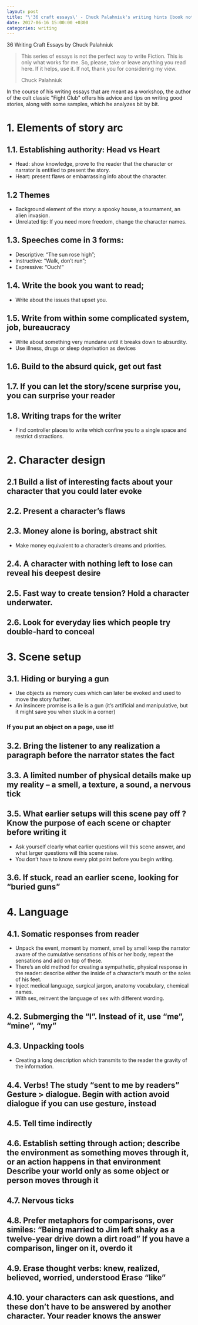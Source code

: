 ```yaml
---
layout: post
title: "\'36 craft essays\' - Chuck Palahniuk's writing hints [book notes]"
date: 2017-06-16 15:00:00 +0300
categories: writing
---
```

36 Writing Craft Essays by Chuck Palahniuk

> This series of essays is not the perfect way to write Fiction. This is only what works for me. So, please, take or leave anything you read here. If it helps, use it. If not, thank you for considering my view.
>
> Chuck Palahniuk


In the course of his writing essays that are meant as a workshop, the author of the cult classic "Fight Club" offers his advice and tips on writing good stories, along with some samples, which he analyzes bit by bit.


# 1. Elements of story arc
## 1.1. Establishing authority: Head vs Heart
- Head: show knowledge, prove to the reader that the character or narrator is entitled to present the story.
- Heart: present flaws or embarrassing info about the character.
## 1.2 Themes
- Background element of the story: a spooky house, a tournament, an alien invasion.
- Unrelated tip: If you need more freedom, change the character names.
## 1.3. Speeches come in 3 forms:
-	Descriptive: “The sun rose high”;
- Instructive: “Walk, don’t run”;
- Expressive: “Ouch!”
## 1.4. Write the book you want to read;
- Write about the issues that upset you.
## 1.5. Write from within some complicated system, job, bureaucracy
- Write about something very mundane until it breaks down to absurdity.
-	Use illness, drugs or sleep deprivation as devices
## 1.6. Build to the absurd quick, get out fast
## 1.7. If you can let the story/scene surprise you, you can surprise your reader
## 1.8. Writing traps for the writer
- Find controller places to write which confine you to a single space and restrict distractions.


# 2. Character design
## 2.1 Build a list of interesting facts about your character that you could later evoke
## 2.2. Present a character’s flaws
## 2.3. Money alone is boring, abstract shit
- Make money equivalent to a character’s dreams and priorities.
## 2.4. A character with nothing left to lose can reveal his deepest desire
## 2.5. Fast way to create tension? Hold a character underwater.
## 2.6. Look for everyday lies which people try double-hard to conceal

# 3. Scene setup
## 3.1. Hiding or burying a gun
- Use objects as memory cues which can later be evoked and used to move the story further.
- An insincere promise is a lie is a gun (it’s artificial and manipulative, but it might save you when stuck in a corner)
### If you put an object on a page, use it!
## 3.2. Bring the listener to any realization a paragraph before the narrator states the fact
## 3.3. A limited number of physical details make up my reality – a smell, a texture, a sound, a nervous tick
## 3.5. What earlier setups will this scene pay off ?	Know the purpose of each scene or chapter before writing it
 - Ask yourself clearly what earlier questions will this scene answer, and what larger questions will this scene raise.
 - You don’t have to know every plot point before you begin writing.
## 3.6. If stuck, read an earlier scene, looking for “buried guns”


# 4. Language
## 4.1. Somatic responses from reader
 - Unpack the event, moment by moment, smell by smell	keep the narrator aware of the cumulative sensations of his or her body, repeat the sensations and add on top of these.
 - There’s an old method for creating a sympathetic, physical response in the reader: describe either the inside of a character’s mouth or the soles of his feet.
 - Inject medical language, surgical jargon, anatomy vocabulary, chemical names.		
 - With sex, reinvent the language of sex with different wording.		
## 4.2. Submerging the “I”. Instead of it, use “me”, “mine”, “my”
## 4.3. Unpacking tools
- Creating a long description which transmits to the reader the gravity of the information.
## 4.4. Verbs!	The study “sent to me by readers”	Gesture > dialogue. Begin with action	avoid dialogue if you can use gesture, instead
## 4.5. Tell time indirectly			
## 4.6. Establish setting through action; describe the environment as something moves through it, or an action happens in that environment	Describe your world only as some object or person moves through it		
## 4.7. Nervous ticks
## 4.8. Prefer metaphors for comparisons, over similes: “Being married to Jim left shaky as a twelve-year drive down a dirt road”	If you have a comparison, linger on it, overdo it
## 4.9. Erase thought verbs: knew, realized, believed, worried, understood	Erase “like”
## 4.10. your characters can ask questions, and these don’t have to be answered by another character. Your reader knows the answer
